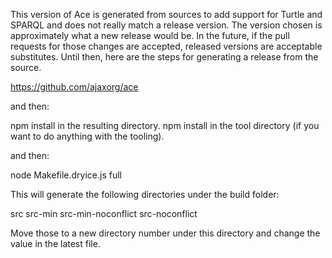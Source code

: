 This version of Ace is generated from sources to add support for Turtle and SPARQL and does not really match a release version. The version chosen is approximately what a new release would be. In the future, if the pull requests for those changes are accepted, released versions are acceptable substitutes. Until then, here are the steps for generating a release from the source.

https://github.com/ajaxorg/ace

and then:

npm install in the resulting directory.
npm install in the tool directory (if you want to do anything with the tooling).

and then:

node Makefile.dryice.js full

This will generate the following directories under the build folder:

src
src-min
src-min-noconflict
src-noconflict

Move those to a new directory number under this directory and change the value in the latest file.

